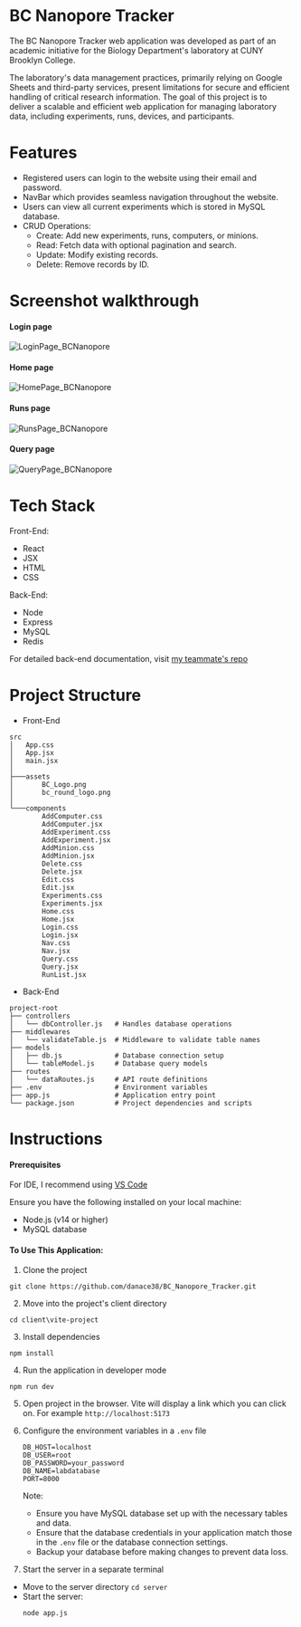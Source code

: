 # BC Nanopore Tracker

The BC Nanopore Tracker web application was developed as part of an academic initiative for the Biology Department's laboratory at CUNY Brooklyn College. 

The laboratory's data management practices, primarily relying on Google Sheets and third-party services, present limitations for secure and efficient handling of critical research information. The goal of this project is to deliver a scalable and efficient web application for managing laboratory data, including experiments, runs, devices, and participants. 

# Features
* Registered users can login to the website using their email and password.
* NavBar which provides seamless navigation throughout the website.
* Users can view all current experiments which is stored in MySQL database.
* CRUD Operations:
  - Create: Add new experiments, runs, computers, or minions.
  - Read: Fetch data with optional pagination and search.
  - Update: Modify existing records.
  - Delete: Remove records by ID.

# Screenshot walkthrough 

#### Login page
![LoginPage_BCNanopore](https://github.com/user-attachments/assets/4b2e0003-7c93-43b2-8526-07072462ed16)

#### Home page
![HomePage_BCNanopore](https://github.com/user-attachments/assets/88514b1d-5444-49e2-92b3-b13bd6c943a8)

#### Runs page
![RunsPage_BCNanopore](https://github.com/user-attachments/assets/b8bf47be-918c-42e7-8205-b51c54be6b2b)

#### Query page
![QueryPage_BCNanopore](https://github.com/user-attachments/assets/c694afe4-5325-463d-b0b3-bc4f9d47f275)

# Tech Stack

Front-End:
* React
* JSX
* HTML
* CSS

Back-End:
* Node
* Express
* MySQL
* Redis

For detailed back-end documentation, visit [my teammate's repo](https://github.com/FrankRenN/BC_Nanopore_Tracker/tree/main)


# Project Structure

* Front-End
```
src
│   App.css
│   App.jsx
│   main.jsx
│
├───assets
│       BC_Logo.png
│       bc_round_logo.png
│
└───components
        AddComputer.css
        AddComputer.jsx
        AddExperiment.css
        AddExperiment.jsx
        AddMinion.css
        AddMinion.jsx
        Delete.css
        Delete.jsx
        Edit.css
        Edit.jsx
        Experiments.css
        Experiments.jsx
        Home.css
        Home.jsx
        Login.css
        Login.jsx
        Nav.css
        Nav.jsx
        Query.css
        Query.jsx
        RunList.jsx
```

* Back-End

```
project-root
├── controllers
│   └── dbController.js   # Handles database operations
├── middlewares
│   └── validateTable.js  # Middleware to validate table names
├── models
│   ├── db.js             # Database connection setup
│   └── tableModel.js     # Database query models
├── routes
│   └── dataRoutes.js     # API route definitions
├── .env                  # Environment variables
├── app.js                # Application entry point
└── package.json          # Project dependencies and scripts
```

# Instructions 

#### Prerequisites

For IDE, I recommend using [VS Code](https://code.visualstudio.com/)

Ensure you have the following installed on your local machine:
* Node.js (v14 or higher)
* MySQL database


#### To Use This Application:
1. Clone the project
```
git clone https://github.com/danace38/BC_Nanopore_Tracker.git
```

2. Move into the project's client directory 
```
cd client\vite-project
```

3. Install dependencies 
```
npm install 
```

4. Run the application in developer mode 
```
npm run dev
```

5. Open project in the browser. Vite will display a link which you can click on. For example `http://localhost:5173`

6. Configure the environment variables in a `.env` file
    
    ```
    DB_HOST=localhost
    DB_USER=root
    DB_PASSWORD=your_password
    DB_NAME=labdatabase
    PORT=8000
    ```
    Note: 
    - Ensure you have MySQL database set up with the necessary tables and data. 
    - Ensure that the database credentials in your application match those in the `.env` file or the database connection settings.
    - Backup your database before making changes to prevent data loss.

7. Start the server in a separate terminal

  - Move to the server directory `cd server`
  - Start the server:
    ```
    node app.js
    ```
